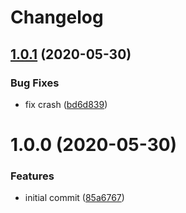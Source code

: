 # Changelog

## [1.0.1](https://github.com/cherryblossom000/eslint-config/compare/v1.0.0...v1.0.1) (2020-05-30)


### Bug Fixes

* fix crash ([bd6d839](https://github.com/cherryblossom000/eslint-config/commit/bd6d839f53b53712b0137c38a711c65ddf4866d8))

# 1.0.0 (2020-05-30)


### Features

* initial commit ([85a6767](https://github.com/cherryblossom000/eslint-config/commit/85a67675091983a2d1db2fead1ecf769438efa4a))
